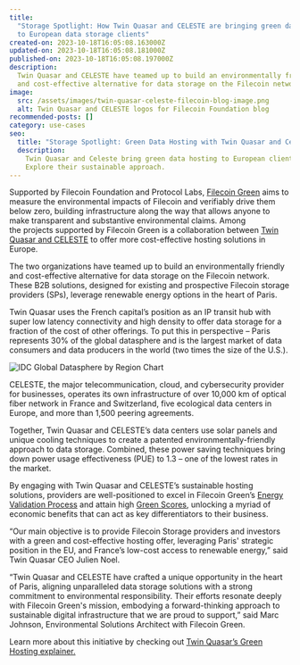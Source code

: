 ```yaml
---
title:
  "Storage Spotlight: How Twin Quasar and CELESTE are bringing green data hosting
  to European data storage clients"
created-on: 2023-10-18T16:05:08.163000Z
updated-on: 2023-10-18T16:05:08.181000Z
published-on: 2023-10-18T16:05:08.197000Z
description:
  Twin Quasar and CELESTE have teamed up to build an environmentally friendly
  and cost-effective alternative for data storage on the Filecoin network.
image:
  src: /assets/images/twin-quasar-celeste-filecoin-blog-image.png
  alt: Twin Quasar and CELESTE logos for Filecoin Foundation blog
recommended-posts: []
category: use-cases
seo:
  title: "Storage Spotlight: Green Data Hosting with Twin Quasar and Celeste"
  description:
    Twin Quasar and Celeste bring green data hosting to European clients.
    Explore their sustainable approach.
---
```


Supported by Filecoin Foundation and Protocol Labs, [Filecoin Green](https://green.filecoin.io/) aims to measure the environmental impacts of Filecoin and verifiably drive them below zero, building infrastructure along the way that allows anyone to make transparent and substantive environmental claims. Among the projects supported by Filecoin Green is a collaboration between [Twin Quasar and CELESTE](https://www.twinquasar.io/green-hosting) to offer more cost-effective hosting solutions in Europe.

The two organizations have teamed up to build an environmentally friendly and cost-effective alternative for data storage on the Filecoin network. These B2B solutions, designed for existing and prospective Filecoin storage providers (SPs), leverage renewable energy options in the heart of Paris.

Twin Quasar uses the French capital’s position as an IP transit hub with super low latency connectivity and high density to offer data storage for a fraction of the cost of other offerings. To put this in perspective – Paris represents 30% of the global datasphere and is the largest market of data consumers and data producers in the world (two times the size of the U.S.).

![IDC Global Datasphere by Region Chart](https://lh7-us.googleusercontent.com/IuMAdj-mK8taWHZ4uF-HKi8SQMaa4-JMCeVjX-QKMfm0e_Pe6cJ2xBupTItBbW1UVY3giuScNaKPQsWG2XyrShBbhmjb7HGlRipVy23lVsdtynMNtZMA4c9qYRZJo8d50cDjxIEUg407h1lf6bR1uV0)

CELESTE, the major telecommunication, cloud, and cybersecurity provider for businesses, operates its own infrastructure of over 10,000 km of optical fiber network in France and Switzerland, five ecological data centers in Europe, and more than 1,500 peering agreements.

Together, Twin Quasar and CELESTE’s data centers use solar panels and unique cooling techniques to create a patented environmentally-friendly approach to data storage. Combined, these power saving techniques bring down power usage effectiveness (PUE) to 1.3 – one of the lowest rates in the market.

By engaging with Twin Quasar and CELESTE’s sustainable hosting solutions, providers are well-positioned to excel in Filecoin Green’s [Energy Validation Process](https://medium.com/@filecoingreen/embarking-on-the-path-of-sustainability-your-guide-to-the-energy-validation-process-evp-2c11b989a96a) and attain high [Green Scores](https://medium.com/@filecoingreen/composing-the-symphony-of-a-carbon-negative-digital-future-the-green-scores-methodology-f5aeaa20797e), unlocking a myriad of economic benefits that can act as key differentiators to their business.

“Our main objective is to provide Filecoin Storage providers and investors with a green and cost-effective hosting offer, leveraging Paris' strategic position in the EU, and France’s low-cost access to renewable energy,” said Twin Quasar CEO Julien Noel.

“Twin Quasar and CELESTE have crafted a unique opportunity in the heart of Paris, aligning unparalleled data storage solutions with a strong commitment to environmental responsibility. Their efforts resonate deeply with Filecoin Green's mission, embodying a forward-thinking approach to sustainable digital infrastructure that we are proud to support,” said Marc Johnson, Environmental Solutions Architect with Filecoin Green.

Learn more about this initiative by checking out [Twin Quasar’s Green Hosting explainer.](https://www.twinquasar.io/green-hosting)
